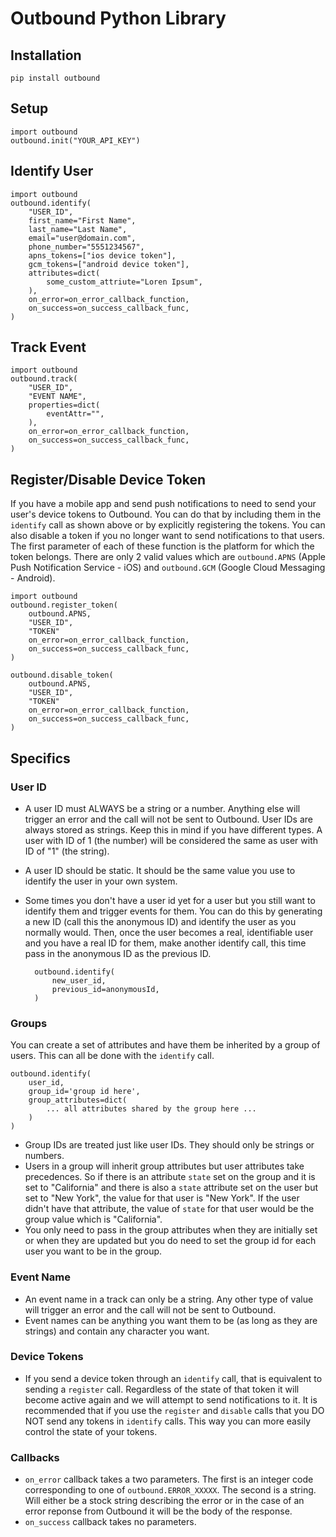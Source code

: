 # Outbound Python Library

## Installation

    pip install outbound

## Setup

    import outbound
    outbound.init("YOUR_API_KEY")

## Identify User

    import outbound
    outbound.identify(
        "USER_ID",
        first_name="First Name",
        last_name="Last Name",
        email="user@domain.com",
        phone_number="5551234567",
        apns_tokens=["ios device token"],
        gcm_tokens=["android device token"],
        attributes=dict(
            some_custom_attriute="Loren Ipsum",
        ),
        on_error=on_error_callback_function,
        on_success=on_success_callback_func,
    )

## Track Event

    import outbound
    outbound.track(
        "USER_ID",
        "EVENT NAME",
        properties=dict(
            eventAttr="",
        ),
        on_error=on_error_callback_function,
        on_success=on_success_callback_func,
    )

## Register/Disable Device Token
If you have a mobile app and send push notifications to need to send your user's device tokens to Outbound. You can do that by including them in the `identify` call as shown above or by explicitly registering the tokens. You can also disable a token if you no longer want to send notifications to that users. The first parameter of each of these function is the platform for which the token belongs. There are only 2 valid values which are `outbound.APNS` (Apple Push Notification Service - iOS) and `outbound.GCM` (Google Cloud Messaging - Android).

    import outbound
    outbound.register_token(
        outbound.APNS,
        "USER_ID",
        "TOKEN"
        on_error=on_error_callback_function,
        on_success=on_success_callback_func,
    )

    outbound.disable_token(
        outbound.APNS,
        "USER_ID",
        "TOKEN"
        on_error=on_error_callback_function,
        on_success=on_success_callback_func,
    )

## Specifics
### User ID
- A user ID must ALWAYS be a string or a number. Anything else will trigger an error and the call will not be sent to Outbound. User IDs are always stored as strings. Keep this in mind if you have different types. A user with ID of 1 (the number) will be considered the same as user with ID of "1" (the string).
- A user ID should be static. It should be the same value you use to identify the user in your own system.
- Some times you don't have a user id yet for a user but you still want to identify them and trigger events for them. You can do this by generating a new ID (call this the anonymous ID) and identify the user as you normally would. Then, once the user becomes a real, identifiable user and you have a real ID for them, make another identify call, this time pass in the anonymous ID as the previous ID.

        outbound.identify(
            new_user_id,
            previous_id=anonymousId,
        )

### Groups
You can create a set of attributes and have them be inherited by a group of users. This can all be done with the `identify` call.

    outbound.identify(
        user_id,
        group_id='group id here',
        group_attributes=dict(
            ... all attributes shared by the group here ...
        )
    )

- Group IDs are treated just like user IDs. They should only be strings or numbers.
- Users in a group will inherit group attributes but user attributes take precedences. So if there is an attribute `state` set on the group and it is set to "California" and there is also a `state` attribute set on the user but set to "New York", the value for that user is "New York". If the user didn't have that attribute, the value of `state` for that user would be the group value which is "California".
- You only need to pass in the group attributes when they are initially set or when they are updated but you do need to set the group id for each user you want to be in the group.

### Event Name
- An event name in a track can only be a string. Any other type of value will trigger an error and the call will not be sent to Outbound.
- Event names can be anything you want them to be (as long as they are strings) and contain any character you want.

### Device Tokens
- If you send a device token through an `identify` call, that is equivalent to sending a `register` call. Regardless of the state of that token it will become active again and we will attempt to send notifications to it. It is recommended that if you use the `register` and `disable` calls that you DO NOT send any tokens in `identify` calls. This way you can more easily control the state of your tokens.

### Callbacks
- `on_error` callback takes a two parameters. The first is an integer code corresponding to one of `outbound.ERROR_XXXXX`. The second is a string. Will either be a stock string describing the error or in the case of an error reponse from Outbound it will be the body of the response.
- `on_success` callback takes no parameters.
